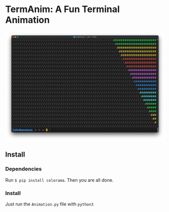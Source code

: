 # TermAnim: A Fun Terminal Animation

![Screenshot](Images/Screenshot.png)

## Install

### Dependencies

Run `$ pip install colorama`. Then you are all done.

### Install

Just run the `Animation.py` file with `python3`
